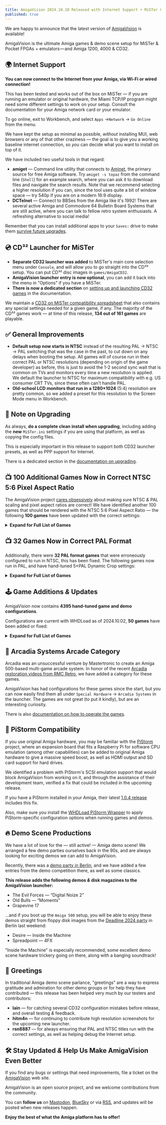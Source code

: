 ```yaml
---
title: AmigaVision 2024.10.10 Released with Internet Support + MiSTer CD32 Launcher, 182 Game Updates
published: true
---
```


We are happy to announce that the latest version of [AmigaVision] is available!

AmigaVision is the ultimate Amiga games & demo scene setup for MiSTer & Pocket FPGAs + emulators — and Amiga 1200, 4000 & CD32.

## 🌍 Internet Support

**You can now connect to the Internet from your Amiga, via Wi-Fi or wired connection!**

This has been tested and works out of the box on MiSTer — if you are running an emulator or original hardware, the Miami TCP/IP program might need some different settings to work on your setup. Consult the documentation for your Amiga network card or your emulator.

To go online, exit to Workbench, and select `Apps` →`Network` → `Go Online` from the menu.

We have kept the setup as minimal as possible, *without* installing MUI, web browsers or any of that other craziness — the goal is to give you a working baseline internet connection, so *you* can decide what you want to install on top of it.

We have included two useful tools in that regard:

* **amiget** — Command line utility that connects to [Aminet], the primary source for free Amiga software. Try `amiget -s topaz` from the command line (`Shell`) for an example search, where you can ask it to download files and navigate the search results. Note that we recommend selecting a higher resolution if you can, since the tool uses quite a bit of window space — try 540p if you are on a modern 16:9 display.
* **DCTelnet** — Connect to BBSes from the Amiga like it's 1992! There are several active Amiga and Commodore 64 Bulletin Board Systems that are still active, where you can talk to fellow retro system enthusiasts. A refreshing alternative to social media!

Remember that you can install additional apps to your `Saves:` drive to make them [survive future upgrades](https://amiga.vision/docs#custom-scripts).

## 💿 CD³² Launcher for MiSTer

* **Separate CD32 launcher was added** to MiSTer's main core selection menu under `Console`, and will allow you to go straight into the CD³² setup. You can put CD³² disc images in `games/AmigaCD32`.
* **AmigaVision launcher entry is now optional**, you can add it back into the menu in "Options" if you have a MiSTer.
* **There is now a dedicated section** on [setting up and launching CD32 games] in the documentation.

We maintain a [CD32 on MiSTer compatibility spreadsheet] that also contains any special settings needed for a given game, if any. The majority of the CD³² games work — at time of this release, **134 out of 161 games** are playable.

## ✅ General Improvements

* **Default setup now starts in NTSC** instead of the resulting PAL → NTSC → PAL switching that was the case in the past, to cut down on any delays when booting the setup. All games will of course run in their correct PAL or NTSC resolutions (depending on origin of the game developer) as before, this is just to avoid the 1-2 second sync wait that is common on TVs and monitors every time a new resolution is applied. We default the launcher to NTSC for maximum compatibility with e.g. US consumer CRT TVs, since these often can't handle PAL.
* **Old-school LCD monitors that run in a 1280×1024** (5:4) resolution are pretty common, so we added a preset for this resolution to the Screen Mode menu in Workbench.

## 📝 Note on Upgrading

As always, **do a complete clean install when upgrading**, including adding the **new** `MiSTer.ini` settings if you are using that platform, as well as copying the config files.

This is especially important in this release to support both CD32 launcher presets, as well as PPP support for Internet.

There is a dedicated section in the [documentation on upgrading].

## 📺 100 Additional Games Now in Correct NTSC 5:6 Pixel Aspect Ratio

The AmigaVision project [cares obsessively] about making sure NTSC *&* PAL scaling and pixel aspect ratios are correct! We have identified another 100 games that should be rendered with the NTSC 5:6 Pixel Aspect Ratio — the following **100 games** have been updated with the correct settings:

<details>
<summary><b>Expand for Full List of Games</b></summary>

<ul>

<li> 4x4 Off-Road Racing
<li> ABC Monday Night Football
<li> Adventure Construction Set
<li> After Burner (Sega)
<li> Alien Fires 2199 A.D.
<li> Alien Syndrome
<li> Amiga Karate
<li> Archon: The Light and the Dark
<li> Archon II: Adept
<li> Arcticfox
<li> Arkanoid
<li> The Bard's Tale: Tales of the Unknown
<li> Battleship
<li> BattleTech: The Crescent Hawk's Inception
<li> Bill & Ted's Excellent Adventure
<li> Blue Angels: Formation Flight Simulation
<li> Breach
<li> Bubble Bobble
<li> Buck Rogers XXVc: Countdown to Doomsday
<li> Castle of Dr. Brain
<li> Castle of Dr. Brain (MT-32)
<li> Centurion: Defender of Rome
<li> The Chessmaster 2100
<li> Cosmic Relief: Prof. Renegade to the Rescue
<li> Das Boot
<li> DeathBringer (Spotlight)
<li> Deja Vu: A Nightmare Comes True!!
<li> Downhill Challenge
<li> Dragon Lord
<li> Dragon's Lair & Escape From Singe's Castle
<li> DragonStrike
<li> Dr. Doom's Revenge!
<li> EbonStar
<li> F-19 Stealth Fighter
<li> Falcon
<li> Fighter Duel Pro
<li> Fighting Soccer
<li> Final Assault
<li> Four Crystals of Trazere
<li> Four Crystals of Trazere (Get Legends Save Disk)
<li> Gunship
<li> Hacker
<li> HardBall II
<li> Hare Raising Havoc
<li> Harrier Combat Simulator
<li> Keef the Thief: A Boy and His Lockpick
<li> King's Bounty
<li> Links: The Challenge of Golf
<li> Little Computer People: House-On-A-Disk
<li> Manhunter 2: San Francisco
<li> Mind Walker
<li> Moebius
<li> Monkey Business
<li> MouseQuest
<li> Nuclear War
<li> Ogre
<li> One on One
<li> Out Run
<li> Over the Net
<li> Paladin
<li> Peter Beardsley's International Football
<li> Pioneer Plague
<li> Platoon
<li> Police Quest: In Pursuit of the Death Angel
<li> Police Quest III: The Kindred
<li> Police Quest III: The Kindred (MT-32)
<li> Prince of Persia
<li> Qix: The 'Computer Virus' Game
<li> Rambo III
<li> Red Lightning
<li> Seven Cities of Gold
<li> Shanghai
<li> Silent Service II
<li> Silicon Dreams
<li> SimCity
<li> Skyfox
<li> Spacecutter
<li> Space Harrier
<li> Space Quest: The Sarien Encounter
<li> Space Quest IV: Roger Wilco and the Time Rippers
<li> Space Quest IV: Roger Wilco and the Time Rippers (MT-32)
<li> Spacewrecked: 14 Billion Light Years From Earth
<li> Spirit of Excalibur
<li> Stellar 7
<li> Street Sports Basketball
<li> Sub Battle Simulator
<li> Sword of Aragon
<li> Thunder Blade
<li> Total Eclipse
<li> Treasures of the Savage Frontier
<li> Turbo Sprint
<li> Typhoon Thompson in Search for the Sea Child
<li> Ultima IV: Quest of the Avatar
<li> Universe 3
<li> Vortex
<li> Windwalker
<li> Where in the World Is Carmen Sandiego?
<li> World Games
<li> Zany Golf
<li> Amiga Dealer Demo

</ul>

</details>

## 📺 32 Games Now in Correct PAL Format

Additionally, there were **32 PAL format games** that were erroneously configured to run in NTSC, this has been fixed. The following games now run in PAL, and have hand-tuned 5×PAL Dynamic Crop settings:

<details>
<summary><b>Expand for Full List of Games</b></summary>

<ul>

<li> Aquaventura
<li> Archipelagos
<li> Arena
<li> Armour-geddon
<li> Back to the Future Part 3
<li> Better Dead Than Alien
<li> Bill's Tomato Game
<li> Carthage
<li> Chips Challenge
<li> Cluedo: Master Detective
<li> Cosmo Ranger
<li> Cytron
<li> Damocles
<li> Dark Castle
<li> Dark Side
<li> Elf (Ocean)
<li> Full Metal Planete
<li> Ghostbusters 2
<li> Golden Axe
<li> Hybris
<li> Killing Cloud
<li> Laser Squad
<li> Nightdawn
<li> Plague
<li> Plan 9 From Outer Space
<li> Plutos
<li> Prison
<li> Spaceball 
<li> Super Off Road
<li> Super Space Invaders
<li> Theme Park Mystery
<li> Tip-Off

</ul>

</details>

## 🕹️ Game Additions *&* Updates

AmigaVision now contains **4395 hand-tuned game and demo configurations**.

Configurations are current with WHDLoad as of 2024.10.02, **50 games** have been added or fixed:

<details>
<summary><b>Expand for Full List of Games</b></summary>

<ul>

<li> A320 Airbus
<li> A320 Airbus Edition Europa
<li> A320 Airbus Edition USA
<li> A320 Airbus Vol 2
<li> AirSupply
<li> Amidar
<li> Arcade Fruit Machine
<li> Aventura Espacial (Spanish)
<li> Aventura Original (Spanish)
<li> Blades Of Steel
<li> Celtic Heart
<li> Centerbase
<li> Clown-O-Mania
<li> Diosa De Cozumel (Spanish)
<li> DonkeyKong
<li> Doody
<li> Drip
<li> DynaBlaster
<li> Elevator Action
<li> Galaga
<li> HammerBoy
<li> Heimdall
<li> Heimdall (German)
<li> Heimdall (Spanish)
<li> Heimdall (French)
<li> Humans 2
<li> Humans 2 (German)
<li> Little Princess
<li> Little Princess2
<li> Mikro Mortal Tennis
<li> Ms. PacMan
<li> Rectangle
<li> Seelenturm (German)
<li> SexyDroids
<li> SpaceHarrier2
<li> Sqrxz2
<li> Sqrxz3
<li> Sqrxz4
<li> Super Gem'Z
<li> Tapper
<li> Tech
<li> Tetris AGA
<li> Tower of Souls
<li> Treasure Trap 2
<li> Trex Warrior
<li> Trolls
<li> Tubular Worlds
<li> Violator
<li> Willy The Kid (German)
<li> Windwalker 2

</ul>

</details>

## 👾 Arcadia Systems Arcade Category

Arcadia was an unsuccessful venture by Mastertronic to create an Amiga 500-based multi-game arcade system. In honor of the recent [Arcadia restoration videos from RMC Retro](https://www.youtube.com/watch?v=gqDaVZ8TNL4), we have added a category for these games.

AmigaVision has had configurations for these games since the start, but you can now easily find them all under `Special Hardware` → `Arcadia Systems` in the launcher. The games are not great (to put it kindly), but are an interesting curiosity.

There is also [documentation on how to operate the games](https://amiga.vision/docs#what-is-arcadia-systems).

## 🥧 PiStorm Compatibility

If you use original Amiga hardware, you may be familiar with the [PiStorm](https://www.raspberrypi.com/news/pistorm-keeping-the-amiga-alive/) project, where an expansion board that fits a Raspberry Pi for software CPU emulation (among other capabilities) can be added to original Amiga hardware to give a massive speed boost, as well as HDMI output and SD card support for hard drives.

We identified a problem with PiStorm's SCSI emulation support that would block AmigaVision from working on it, and through the assistance of their development team, verified a fix that could be included in the upcoming release.

If you have a PiStorm installed in your Amiga, their latest [1.0.4 release](https://github.com/michalsc/Emu68/releases/tag/v1.0.4) includes this fix.

Also, make sure you install the [WHDLoad PiStorm Wrapper](https://drive.google.com/drive/folders/1cgGJ7pGQTOL4VZXLp_IFwdjUrVWDI3Mw) to apply PiStorm-specific configuration options when running games and demos.

## 🔥 Demo Scene Productions

We have a lot of love for the — still active! — Amiga demo scene! We arranged a few demo parties ourselves back in the 90s, and are always looking for exciting demos we can add to AmigaVision.

Recently, there was a [demo party in Berlin](https://www.demoparty.berlin), and we have added a few entries from the demo competition there, as well as some classics.

**This release adds the following demos *&* disk magazines to the AmigaVision launcher:**

* The Evil Forces — “Digital Noize 2”
* Old Bulls — “Moments”
* Grapevine 17 

…and if you boot up the `Amiga 500` setup, you will be able to enjoy these demos straight from floppy disk images from the [Deadline 2024 party](https://demozoo.org/parties/4775/#competition_19407) in Berlin last weekend:

* Desire — Inside the Machine
* Spreadpoint — 4FX 

"Inside the Machine" is especially recommended, some excellent demo scene hardware trickery going on there, along with a banging soundtrack!

## 🤝 Greetings

In traditional Amiga demo scene parlance, "greetings" are a way to express gratitude and admiration for other demo groups or for help they have contributed — this release has been helped very much by our testers and contributors:

* **Iain** — for catching several CD32 configuration mistakes before release, and overall testing *&* feedback.
* **hitm4n** — for continuing to contribute high resolution screenshots for the upcoming new launcher.
* **rsn8887** — for always ensuring that PAL and NTSC titles run with the correct settings, as well as helping debug the Internet setup.

## 🛠️ Stay Updated *&* Help Us Make AmigaVision Even Better

If you find any bugs or settings that need improvements, file a ticket on the [AmigaVision] web site. 

AmigaVision is an open source project, and we welcome contributions from the community.

You can **follow us** on [Mastodon], [BlueSky] or via [RSS], and updates will be posted when new releases happen.

**Enjoy the best of what the Amiga platform has to offer!**

[AmigaVision]:https://amiga.vision
[Mastodon]:https://mastodon.social/@amiga_vision
[BlueSky]:https://bsky.app/profile/amigavision.bsky.social
[RSS]:https://amiga.vision/feed.xml

[Aminet]:https://aminet.net
[CD32 on MiSTer compatibility spreadsheet]:https://amiga.vision/cd32
[documentation on upgrading]:https://amiga.vision/docs#upgrading
[setting up and launching CD32 games]:https://amiga.vision/docs#cd-games-support
[cares obsessively]:https://amiga.vision/sachs
[issue tracker]:https://github.com/amigavision/AmigaVision/issues
